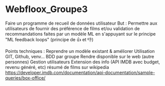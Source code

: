 # Webfloox_Groupe3


Faire un programme de recueil de données utilisateur
But : Permettre aux utilisateurs de fournir des préférence de films et/ou validation de 
recommandations faites par un modèle ML en s'appuyant sur le principe
"ML feedback loops" (principe de 👍 et 👎)

Points techniques :
Reprendre un modèle existant & améliorer
Utilisation GIT, Github, venv…
BDD par groupe
Rendre disponible sur le web (autre personnes)
Gestion utilisateurs
Extension des info (API IMDB avec budget, revenu généré, etc)
    résumé de films sur wikipedia 
    https://developer.imdb.com/documentation/api-documentation/sample-queries/box-office/
